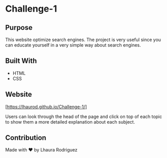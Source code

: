 # Challenge-1

## Purpose
This website optimize search engines.
The project is very useful since you can educate yourself in a very simple way about search engines.

## Built With
* HTML
* CSS

## Website
[https://lhaurod.github.io/Challenge-1/]

Users can look through the head of the page and click on top of each topic to show them a more detailed explanation about each subject.

## Contribution
Made with ❤️️ by Lhaura Rodriguez